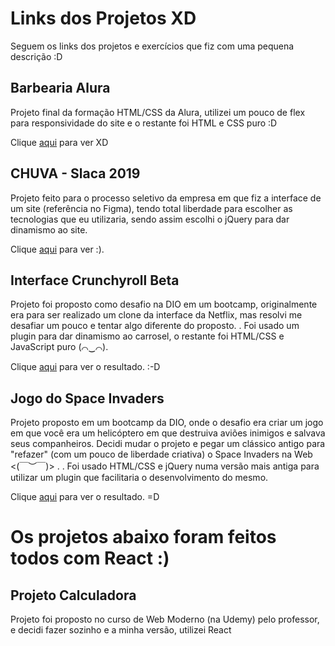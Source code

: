 # Links dos Projetos XD

Seguem os links dos projetos e exercícios que fiz com uma pequena descrição :D

## Barbearia Alura

Projeto final da formação HTML/CSS da Alura, utilizei um pouco de flex para responsividade do site e o restante foi HTML e CSS puro :D

Clique [aqui](https://barbearia-alura-one.vercel.app/index.html) para ver XD

## CHUVA - Slaca 2019

Projeto feito para o processo seletivo da empresa em que fiz a interface de um site (referência no Figma), tendo total liberdade para escolher as tecnologias que eu utilizaria, sendo assim escolhi o jQuery para dar dinamismo ao site. 

Clique [aqui](https://chuva-slaca.vercel.app/) para ver :).


## Interface Crunchyroll Beta

Projeto foi proposto como desafio na DIO em um bootcamp, originalmente era para ser realizado um clone da interface da Netflix, mas resolvi me desafiar um pouco e tentar algo diferente do proposto.
.
Foi usado um plugin para dar dinamismo ao carrosel, o restante foi HTML/CSS e JavaScript puro (⌒‿⌒).

Clique [aqui](https://crunchyroll-interface.vercel.app/) para ver o resultado. :-D 

## Jogo do Space Invaders

Projeto proposto em um bootcamp da DIO, onde o desafio era criar um jogo em que você era um helicóptero em que destruiva aviões inimigos e salvava seus companheiros. Decidi mudar o projeto e pegar um clássico antigo para "refazer" (com um pouco de liberdade criativa) o Space Invaders na Web <(￣︶￣)>	.
.
Foi usado HTML/CSS e jQuery numa versão mais antiga para utilizar um plugin que facilitaria o desenvolvimento do mesmo.

Clique [aqui](https://space-invaders-eo21smmsp-pedrow21.vercel.app/) para ver o resultado. =D 

# Os projetos abaixo foram feitos todos com React :)

## Projeto Calculadora

Projeto foi proposto no curso de Web Moderno (na Udemy) pelo professor, e decidi fazer sozinho e a minha versão, utilizei React 
